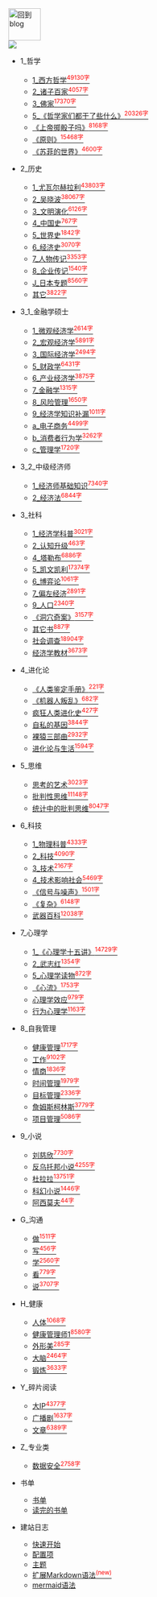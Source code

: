 
<a href="http://www.guofei.site" target='blog'>
<img src="https://www.guofei.site/public/about/me.png"  alt="回到blog" height="64" width="64">
</a>
<br>
<a href="{{ site.author.github }}" target='GitHub'>
  <img src="https://img.shields.io/github/followers/guofei9987?label=%20&logoColor=%231abc9c&style=social"  class="img-ronuded avatar" style="border-width:0px; border-color:#000">
</a>

* 1_哲学
    * [1_西方哲学<sup style = "color:red">49130字<sup>](docs/1_哲学/1_西方哲学.md)
    * [2_诸子百家<sup style = "color:red">4057字<sup>](docs/1_哲学/2_诸子百家.md)
    * [3_佛家<sup style = "color:red">17370字<sup>](docs/1_哲学/3_佛家.md)
    * [5_《哲学家们都干了些什么》<sup style = "color:red">20326字<sup>](docs/1_哲学/5_《哲学家们都干了些什么》.md)
    * [《上帝掷骰子吗》<sup style = "color:red">8168字<sup>](docs/1_哲学/《上帝掷骰子吗》.md)
    * [《原则》<sup style = "color:red">15468字<sup>](docs/1_哲学/《原则》.md)
    * [《苏菲的世界》<sup style = "color:red">4600字<sup>](docs/1_哲学/《苏菲的世界》.md)
* 2_历史
    * [1_尤瓦尔赫拉利<sup style = "color:red">43803字<sup>](docs/2_历史/1_尤瓦尔赫拉利.md)
    * [2_吴晓波<sup style = "color:red">38067字<sup>](docs/2_历史/2_吴晓波.md)
    * [3_文明演化<sup style = "color:red">6126字<sup>](docs/2_历史/3_文明演化.md)
    * [4_中国史<sup style = "color:red">767字<sup>](docs/2_历史/4_中国史.md)
    * [5_世界史<sup style = "color:red">1842字<sup>](docs/2_历史/5_世界史.md)
    * [6_经济史<sup style = "color:red">3070字<sup>](docs/2_历史/6_经济史.md)
    * [7_人物传记<sup style = "color:red">3353字<sup>](docs/2_历史/7_人物传记.md)
    * [8_企业传记<sup style = "color:red">1540字<sup>](docs/2_历史/8_企业传记.md)
    * [J_日本专题<sup style = "color:red">8560字<sup>](docs/2_历史/J_日本专题.md)
    * [其它<sup style = "color:red">3822字<sup>](docs/2_历史/其它.md)
* 3_1_金融学硕士
    * [1_微观经济学<sup style = "color:red">2614字<sup>](docs/3_1_金融学硕士/1_微观经济学.md)
    * [2_宏观经济学<sup style = "color:red">5891字<sup>](docs/3_1_金融学硕士/2_宏观经济学.md)
    * [3_国际经济学<sup style = "color:red">2494字<sup>](docs/3_1_金融学硕士/3_国际经济学.md)
    * [5_财政学<sup style = "color:red">6431字<sup>](docs/3_1_金融学硕士/5_财政学.md)
    * [6_产业经济学<sup style = "color:red">3875字<sup>](docs/3_1_金融学硕士/6_产业经济学.md)
    * [7_金融学<sup style = "color:red">1315字<sup>](docs/3_1_金融学硕士/7_金融学.md)
    * [8_风险管理<sup style = "color:red">1650字<sup>](docs/3_1_金融学硕士/8_风险管理.md)
    * [9_经济学知识补漏<sup style = "color:red">1011字<sup>](docs/3_1_金融学硕士/9_经济学知识补漏.md)
    * [a_电子商务<sup style = "color:red">4499字<sup>](docs/3_1_金融学硕士/a_电子商务.md)
    * [b_消费者行为学<sup style = "color:red">3262字<sup>](docs/3_1_金融学硕士/b_消费者行为学.md)
    * [c_管理学<sup style = "color:red">1720字<sup>](docs/3_1_金融学硕士/c_管理学.md)
* 3_2_中级经济师
    * [1_经济师基础知识<sup style = "color:red">7340字<sup>](docs/3_2_中级经济师/1_经济师基础知识.md)
    * [2_经济法<sup style = "color:red">6844字<sup>](docs/3_2_中级经济师/2_经济法.md)
* 3_社科
    * [1_经济学科普<sup style = "color:red">3021字<sup>](docs/3_社科/1_经济学科普.md)
    * [2_认知升级<sup style = "color:red">463字<sup>](docs/3_社科/2_认知升级.md)
    * [4_塔勒布<sup style = "color:red">6886字<sup>](docs/3_社科/4_塔勒布.md)
    * [5_凯文凯利<sup style = "color:red">17374字<sup>](docs/3_社科/5_凯文凯利.md)
    * [6_博弈论<sup style = "color:red">1061字<sup>](docs/3_社科/6_博弈论.md)
    * [7_偏左经济<sup style = "color:red">2891字<sup>](docs/3_社科/7_偏左经济.md)
    * [9_人口<sup style = "color:red">2340字<sup>](docs/3_社科/9_人口.md)
    * [《洞穴奇案》<sup style = "color:red">3157字<sup>](docs/3_社科/《洞穴奇案》.md)
    * [其它书<sup style = "color:red">887字<sup>](docs/3_社科/其它书.md)
    * [社会调查<sup style = "color:red">18904字<sup>](docs/3_社科/社会调查.md)
    * [经济学教材<sup style = "color:red">3673字<sup>](docs/3_社科/经济学教材.md)
* 4_进化论
    * [《人类鉴定手册》<sup style = "color:red">221字<sup>](docs/4_进化论/《人类鉴定手册》.md)
    * [《机器人叛乱》<sup style = "color:red">682字<sup>](docs/4_进化论/《机器人叛乱》.md)
    * [疯狂人类进化史<sup style = "color:red">427字<sup>](docs/4_进化论/疯狂人类进化史.md)
    * [自私的基因<sup style = "color:red">3844字<sup>](docs/4_进化论/自私的基因.md)
    * [裸猿三部曲<sup style = "color:red">2932字<sup>](docs/4_进化论/裸猿三部曲.md)
    * [进化论与生活<sup style = "color:red">1594字<sup>](docs/4_进化论/进化论与生活.md)
* 5_思维
    * [思考的艺术<sup style = "color:red">3023字<sup>](docs/5_思维/思考的艺术.md)
    * [批判性思维<sup style = "color:red">11148字<sup>](docs/5_思维/批判性思维.md)
    * [统计中的批判思维<sup style = "color:red">8047字<sup>](docs/5_思维/统计中的批判思维.md)
* 6_科技
    * [1_物理科普<sup style = "color:red">4333字<sup>](docs/6_科技/1_物理科普.md)
    * [2_科技<sup style = "color:red">4090字<sup>](docs/6_科技/2_科技.md)
    * [3_技术<sup style = "color:red">2167字<sup>](docs/6_科技/3_技术.md)
    * [4_技术影响社会<sup style = "color:red">5469字<sup>](docs/6_科技/4_技术影响社会.md)
    * [《信号与噪声》<sup style = "color:red">1501字<sup>](docs/6_科技/《信号与噪声》.md)
    * [《复杂》<sup style = "color:red">6148字<sup>](docs/6_科技/《复杂》.md)
    * [武器百科<sup style = "color:red">12038字<sup>](docs/6_科技/武器百科.md)
* 7_心理学
    * [1_《心理学十五讲》<sup style = "color:red">14729字<sup>](docs/7_心理学/1_《心理学十五讲》.md)
    * [2_武志红<sup style = "color:red">1354字<sup>](docs/7_心理学/2_武志红.md)
    * [5_心理学读物<sup style = "color:red">872字<sup>](docs/7_心理学/5_心理学读物.md)
    * [《心流》<sup style = "color:red">1753字<sup>](docs/7_心理学/《心流》.md)
    * [心理学效应<sup style = "color:red">979字<sup>](docs/7_心理学/心理学效应.md)
    * [行为心理学<sup style = "color:red">1163字<sup>](docs/7_心理学/行为心理学.md)
* 8_自我管理
    * [健康管理<sup style = "color:red">1717字<sup>](docs/8_自我管理/健康管理.md)
    * [工作<sup style = "color:red">9102字<sup>](docs/8_自我管理/工作.md)
    * [情商<sup style = "color:red">1836字<sup>](docs/8_自我管理/情商.md)
    * [时间管理<sup style = "color:red">1979字<sup>](docs/8_自我管理/时间管理.md)
    * [目标管理<sup style = "color:red">2336字<sup>](docs/8_自我管理/目标管理.md)
    * [詹姆斯柯林斯<sup style = "color:red">3779字<sup>](docs/8_自我管理/詹姆斯柯林斯.md)
    * [项目管理<sup style = "color:red">5086字<sup>](docs/8_自我管理/项目管理.md)
* 9_小说
    * [刘慈欣<sup style = "color:red">7730字<sup>](docs/9_小说/刘慈欣.md)
    * [反乌托邦小说<sup style = "color:red">4255字<sup>](docs/9_小说/反乌托邦小说.md)
    * [杜拉拉<sup style = "color:red">13751字<sup>](docs/9_小说/杜拉拉.md)
    * [科幻小说<sup style = "color:red">1446字<sup>](docs/9_小说/科幻小说.md)
    * [阿西莫夫<sup style = "color:red">44字<sup>](docs/9_小说/阿西莫夫.md)
* G_沟通
    * [做<sup style = "color:red">1511字<sup>](docs/G_沟通/做.md)
    * [写<sup style = "color:red">456字<sup>](docs/G_沟通/写.md)
    * [学<sup style = "color:red">2560字<sup>](docs/G_沟通/学.md)
    * [看<sup style = "color:red">779字<sup>](docs/G_沟通/看.md)
    * [说<sup style = "color:red">3707字<sup>](docs/G_沟通/说.md)
* H_健康
    * [人体<sup style = "color:red">1068字<sup>](docs/H_健康/人体.md)
    * [健康管理师1<sup style = "color:red">8580字<sup>](docs/H_健康/健康管理师1.md)
    * [外形美<sup style = "color:red">285字<sup>](docs/H_健康/外形美.md)
    * [大脑<sup style = "color:red">2464字<sup>](docs/H_健康/大脑.md)
    * [锻炼<sup style = "color:red">3633字<sup>](docs/H_健康/锻炼.md)
* Y_碎片阅读
    * [大IP<sup style = "color:red">4377字<sup>](docs/Y_碎片阅读/大IP.md)
    * [广播剧<sup style = "color:red">1637字<sup>](docs/Y_碎片阅读/广播剧.md)
    * [文章<sup style = "color:red">6389字<sup>](docs/Y_碎片阅读/文章.md)
* Z_专业类
    * [数据安全<sup style = "color:red">2758字<sup>](docs/Z_专业类/数据安全.md)


* 书单
    * [书单](书单/书单.md)
    * [读完的书单](书单/读完的书单.md)
* 建站日志
    * [快速开始](建站日志/quickstart.md)
    * [配置项](建站日志/configuration.md)
    * [主题](建站日志/themes.md)
    * [扩展Markdown语法<sup style="color:red">(new)<sup>](建站日志/markdown.md)
    * [mermaid语法](建站日志/mermaid.md)
